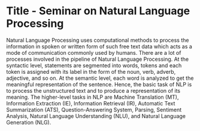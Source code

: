 # Title - Seminar on Natural Language Processing

Natural Language Processing uses computational methods to process the information in spoken or written form of such free text data which acts as a mode of communication commonly used by humans.
There are a lot of processes involved in the pipeline of Natural Language Processing.
At the syntactic level, statements are segmented into words, tokens and each token is assigned with its label in the form of the noun, verb, adverb, adjective, and so on.
At the semantic level, each word is analyzed to get the meaningful representation of the sentence.
Hence, the basic task of NLP is to process the unstructured text and to produce a representation of its meaning. The higher-level tasks in NLP are Machine Translation (MT), Information Extraction (IE), Information Retrieval (IR), Automatic Text Summarization (ATS), Question-Answering System, Parsing, Sentiment Analysis, Natural Language Understanding (NLU), and Natural Language Generation (NLG).
